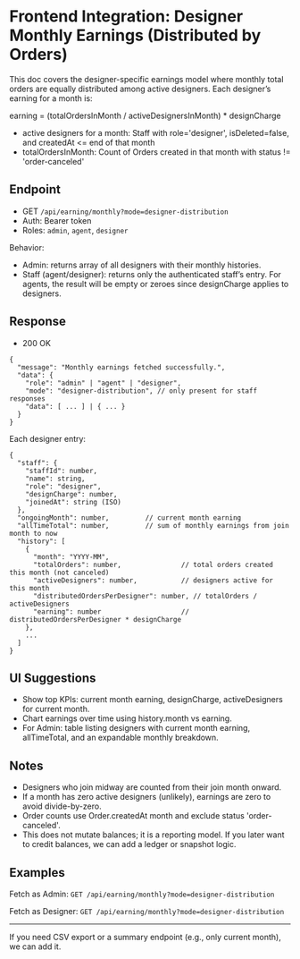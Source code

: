 # Frontend Integration: Designer Monthly Earnings (Distributed by Orders)

This doc covers the designer-specific earnings model where monthly total orders are equally distributed among active designers. Each designer’s earning for a month is:

earning = (totalOrdersInMonth / activeDesignersInMonth) * designCharge

- active designers for a month: Staff with role='designer', isDeleted=false, and createdAt <= end of that month
- totalOrdersInMonth: Count of Orders created in that month with status != 'order-canceled'

## Endpoint
- GET `/api/earning/monthly?mode=designer-distribution`
- Auth: Bearer token
- Roles: `admin`, `agent`, `designer`

Behavior:
- Admin: returns array of all designers with their monthly histories.
- Staff (agent/designer): returns only the authenticated staff’s entry. For agents, the result will be empty or zeroes since designCharge applies to designers.

## Response
- 200 OK
```
{
  "message": "Monthly earnings fetched successfully.",
  "data": {
    "role": "admin" | "agent" | "designer",
    "mode": "designer-distribution", // only present for staff responses
    "data": [ ... ] | { ... }
  }
}
```

Each designer entry:
```
{
  "staff": {
    "staffId": number,
    "name": string,
    "role": "designer",
    "designCharge": number,
    "joinedAt": string (ISO)
  },
  "ongoingMonth": number,         // current month earning
  "allTimeTotal": number,         // sum of monthly earnings from join month to now
  "history": [
    {
      "month": "YYYY-MM",
      "totalOrders": number,               // total orders created this month (not canceled)
      "activeDesigners": number,           // designers active for this month
      "distributedOrdersPerDesigner": number, // totalOrders / activeDesigners
      "earning": number                    // distributedOrdersPerDesigner * designCharge
    },
    ...
  ]
}
```

## UI Suggestions
- Show top KPIs: current month earning, designCharge, activeDesigners for current month.
- Chart earnings over time using history.month vs earning.
- For Admin: table listing designers with current month earning, allTimeTotal, and an expandable monthly breakdown.

## Notes
- Designers who join midway are counted from their join month onward.
- If a month has zero active designers (unlikely), earnings are zero to avoid divide-by-zero.
- Order counts use Order.createdAt month and exclude status 'order-canceled'.
- This does not mutate balances; it is a reporting model. If you later want to credit balances, we can add a ledger or snapshot logic.

## Examples
Fetch as Admin:
`GET /api/earning/monthly?mode=designer-distribution`

Fetch as Designer:
`GET /api/earning/monthly?mode=designer-distribution`

---
If you need CSV export or a summary endpoint (e.g., only current month), we can add it.